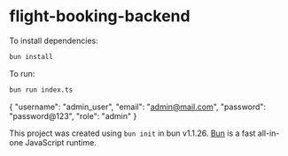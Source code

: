 # flight-booking-backend

To install dependencies:

```bash
bun install
```

To run:

```bash
bun run index.ts
```
{
  "username": "admin_user",
  "email": "admin@mail.com",
  "password": "password@123",
  "role": "admin"
}

This project was created using `bun init` in bun v1.1.26. [Bun](https://bun.sh) is a fast all-in-one JavaScript runtime.
